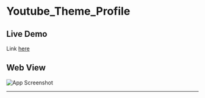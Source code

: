 # Youtube_Theme_Profile

## Live Demo
Link [here](https://yaseenaminm.github.io/Youtube_Theme_Profile/)

## Web View

![App Screenshot](
    https://ucf95936c9f784ae09a0a9e76965.previews.dropboxusercontent.com/p/thumb/ACMNUQRzY8tZWeftBkF2GOzwJiDsb8tbpVgTuEbGdAxvjElJGivuFJD2hfJ-21HkTOKQJYGMhZWUunMzMa9L-F95HifMhdHajfI2be4JhM586YEPqMfqJEcFNy39nlmu8EC3aIDdrJsMl3mZqNDuMnzT-0aB2OrvOcYWxUS9BE6C6RsiAI85WGcRowqUhErKHct_J9NIuVGTvYH29ZnU-m3rZBFGvG-Xk3GdmD_ds4AamTCUWG73Qoy29o-QIL9KatIYnAOLfR03WQMZveDLHbmJvvPEwF_yxOznRzFgJODMid20-zO8pdgRr5em12wvFF25D4IMDJJ30iOjhI2pzsKiFiFltTlXoSSnUeoDOqTeQTVzIEUAcnKDey7yFky3NSMOg8bhmtEPWfOmIUsfDY4O/p.png
)

****
